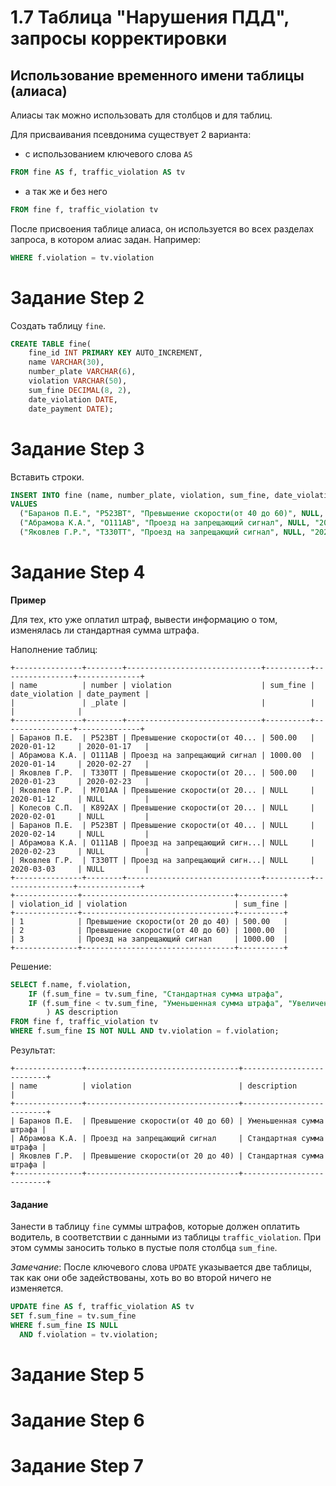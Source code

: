 # 1.7 Таблица "Нарушения ПДД", запросы корректировки

## Использование временного имени таблицы (алиаса)
Алиасы так можно использовать для столбцов и для таблиц.

Для присваивания псевдонима существует 2 варианта: 
* с использованием ключевого слова `AS` 
```SQL
FROM fine AS f, traffic_violation AS tv
```
* а так же и без него
```SQL
FROM fine f, traffic_violation tv
```
После присвоения таблице алиаса, он используется во всех разделах запроса, в котором алиас задан. Например:
```SQL
WHERE f.violation = tv.violation
```

# Задание Step 2
Создать таблицу `fine`.
```SQL
CREATE TABLE fine(
    fine_id INT PRIMARY KEY AUTO_INCREMENT,
    name VARCHAR(30),
    number_plate VARCHAR(6),
    violation VARCHAR(50),
    sum_fine DECIMAL(8, 2),
    date_violation DATE,
    date_payment DATE);
```
# Задание Step 3
Вставить строки.
```SQL
INSERT INTO fine (name, number_plate, violation, sum_fine, date_violation, date_payment)
VALUES
  ("Баранов П.Е.", "Р523ВТ", "Превышение скорости(от 40 до 60)", NULL, "2020-02-14", NULL),
  ("Абрамова К.А.", "О111АВ", "Проезд на запрещающий сигнал", NULL, "2020-02-23", NULL),
  ("Яковлев Г.Р.", "Т330ТТ", "Проезд на запрещающий сигнал", NULL, "2020-03-03", NULL);
```
# Задание Step 4
**Пример**

Для тех, кто уже оплатил штраф, вывести информацию о том, изменялась ли стандартная сумма штрафа.

Наполнение таблиц:
```
+---------------+--------+------------------------------+----------+----------------+--------------+
| name          | number | violation                    | sum_fine | date_violation | date_payment | 
|               | _plate |                              |          |                |              | 
+---------------+--------+------------------------------+----------+----------------+--------------+
| Баранов П.Е.  | Р523ВТ | Превышение скорости(от 40... | 500.00   | 2020-01-12     | 2020-01-17   |
| Абрамова К.А. | О111АВ | Проезд на запрещающий сигнал | 1000.00  | 2020-01-14     | 2020-02-27   |
| Яковлев Г.Р.  | Т330ТТ | Превышение скорости(от 20... | 500.00   | 2020-01-23     | 2020-02-23   |
| Яковлев Г.Р.  | М701АА | Превышение скорости(от 20... | NULL     | 2020-01-12     | NULL         |
| Колесов С.П.  | К892АХ | Превышение скорости(от 20... | NULL     | 2020-02-01     | NULL         |
| Баранов П.Е.  | Р523ВТ | Превышение скорости(от 40... | NULL     | 2020-02-14     | NULL         |
| Абрамова К.А. | О111АВ | Проезд на запрещающий сигн...| NULL     | 2020-02-23     | NULL         |
| Яковлев Г.Р.  | Т330ТТ | Проезд на запрещающий сигн...| NULL     | 2020-03-03     | NULL         |
+---------------+--------+------------------------------+----------+----------------+--------------+
+--------------+----------------------------------+----------+
| violation_id | violation                        | sum_fine |
+--------------+----------------------------------+----------+
| 1            | Превышение скорости(от 20 до 40) | 500.00   |
| 2            | Превышение скорости(от 40 до 60) | 1000.00  |
| 3            | Проезд на запрещающий сигнал     | 1000.00  |
+--------------+----------------------------------+----------+
```
Решение:
```SQL
SELECT f.name, f.violation,
    IF (f.sum_fine = tv.sum_fine, "Стандартная сумма штрафа",
    IF (f.sum_fine < tv.sum_fine, "Уменьшенная сумма штрафа", "Увеличенная сумма штрафа") 
        ) AS description
FROM fine f, traffic_violation tv
WHERE f.sum_fine IS NOT NULL AND tv.violation = f.violation;
```
Результат:
```
+---------------+----------------------------------+--------------------------+
| name          | violation                        | description              |
+---------------+----------------------------------+--------------------------+
| Баранов П.Е.  | Превышение скорости(от 40 до 60) | Уменьшенная сумма штрафа |
| Абрамова К.А. | Проезд на запрещающий сигнал     | Стандартная сумма штрафа |
| Яковлев Г.Р.  | Превышение скорости(от 20 до 40) | Стандартная сумма штрафа |
+---------------+----------------------------------+--------------------------+
```
#### Задание
Занести в таблицу `fine` суммы штрафов, которые должен оплатить водитель, в соответствии с данными из таблицы `traffic_violation`. 
При этом суммы заносить только в пустые поля столбца `sum_fine`.

*Замечание*: После ключевого слова `UPDATE` указывается две таблицы, так как они обе задействованы, хоть во во второй ничего не изменяется.  
```SQL
UPDATE fine AS f, traffic_violation AS tv
SET f.sum_fine = tv.sum_fine
WHERE f.sum_fine IS NULL 
  AND f.violation = tv.violation;
```
# Задание Step 5
# Задание Step 6
# Задание Step 7
